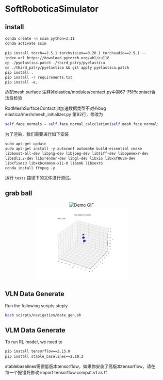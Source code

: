 # SoftRoboticaSimulator

## install
```shell
conda create -n ssim python=3.11
conda activate ssim

pip install torch==2.5.1 torchvision==0.20.1 torchaudio==2.5.1 --index-url https://download.pytorch.org/whl/cu118
cp ./pyelastica.patch ./third_patry/pyelastica
cd ./third_patry/pyelastica && git apply pyelastica.patch
pip install .
pip install -r requirements.txt
pip install -e.
```
适配mesh surface
注释掉elastica/modules/contact.py中第67-75行contact合法性检验

RodMeshSurfaceContact jit加速数据类型不对齐bug
elastica/mesh/mesh_initializer.py 第92行，修改为
```python
self.face_normals = self.face_normal_calculation(self.mesh.face_normals.astype(np.float64))
```
为了渲染，我们需要进行如下安装

```shell
sudo apt-get update
sudo apt-get install -y autoconf automake build-essential cmake libboost-all-dev libpng-dev libjpeg-dev libtiff-dev libopenexr-dev libsdl1.2-dev libxrender-dev libgl-dev libxi6 libxxf86vm-dev libxfixes3 libxkbcommon-x11-0 libsm6 libxext6
conda install ffmpeg -y
```
运行 `tests` 路径下的文件进行测试。

## grab ball

<div style="text-align: center;">
  <img src="videos/2d.gif" alt="Demo GIF" width="300"/>
</div>

<div style="text-align: center;">
  <img src="videos/3d.gif" alt="Demo GIF" width="300"/>
</div>

## VLN Data Generate

Run the following scripts steply

```bash
bash scirpts/navigation/date_gen.sh
```

## VLM Data Generate
To run RL model, we need to
```bash
pip install tensorflow==2.15.0
pip install stable_baselines==2.10.2
```
stablebaselines需要低版本tensorflow，如果你安装了高版本tensorflow，请在每一个报错处修改 import tensorflow.compat.v1 as tf
